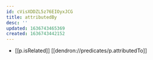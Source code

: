 ```yaml
---
id: cVisXDDZL5z76EIOyxJCG
title: attributedBy
desc: ''
updated: 1636743465369
created: 1636743442152
---
```


- [[p.isRelated]] [[dendron://predicates/p.attributedTo]]
